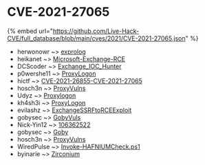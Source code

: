 # CVE-2021-27065
{% embed url="https://github.com/Live-Hack-CVE/full_database/blob/main/cves/2021/CVE-2021-27065.json" %}

* herwonowr ~> [exprolog](https://www.alice-snow.ru/2021/database/cve-2021-27065/exprolog-herwonowr)
* heikanet ~> [Microsoft-Exchange-RCE](https://www.alice-snow.ru/2021/database/cve-2021-27065/microsoft-exchange-rce-heikanet)
* DCScoder ~> [Exchange_IOC_Hunter](https://www.alice-snow.ru/2021/database/cve-2021-27065/exchange_ioc_hunter-dcscoder)
* p0wershe11 ~> [ProxyLogon](https://www.alice-snow.ru/2021/database/cve-2021-27065/proxylogon-p0wershe11)
* hictf ~> [CVE-2021-26855-CVE-2021-27065](https://www.alice-snow.ru/2021/database/cve-2021-27065/cve-2021-26855-cve-2021-27065-hictf)
* hosch3n ~> [ProxyVulns](https://www.alice-snow.ru/2021/database/cve-2021-27065/proxyvulns-hosch3n)
* Udyz ~> [Proxylogon](https://www.alice-snow.ru/2021/database/cve-2021-27065/proxylogon-udyz)
* kh4sh3i ~> [ProxyLogon](https://www.alice-snow.ru/2021/database/cve-2021-27065/proxylogon-kh4sh3i)
* evilashz ~> [ExchangeSSRFtoRCEExploit](https://www.alice-snow.ru/2021/database/cve-2021-27065/exchangessrftorceexploit-evilashz)
* gobysec ~> [GobyVuls](https://www.alice-snow.ru/2021/database/cve-2021-27065/gobyvuls-gobysec)
* Nick-Yin12 ~> [106362522](https://www.alice-snow.ru/2021/database/cve-2021-27065/106362522-nick-yin12)
* gobysec ~> [Goby](https://www.alice-snow.ru/2021/database/cve-2021-27065/goby-gobysec)
* hosch3n ~> [ProxyVulns](https://www.alice-snow.ru/2021/database/cve-2021-27065/proxyvulns-hosch3n)
* WiredPulse ~> [Invoke-HAFNIUMCheck.ps1](https://www.alice-snow.ru/2021/database/cve-2021-27065/invoke-hafniumcheck.ps1-wiredpulse)
* byinarie ~> [Zirconium](https://www.alice-snow.ru/2021/database/cve-2021-27065/zirconium-byinarie)